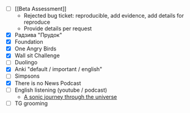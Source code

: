 * [ ] [[Beta Assessment]]
	* Rejected bug ticket: reproducible, add evidence, add details for reproduce
	* Provide details per request
* [x] Радзива "Прудок"
* [x] Foundation
* [x] One Angry Birds
* [x] Wall sit Challenge
* [ ] Duolingo
* [x] Anki "default / important / english"
* [ ] Simpsons
* [x] There is no News Podcast
* [ ] English listening (youtube / podcast)
	* [A sonic journey through the universe](https://www.ted.com/talks/felipe_sanchez_luna_a_sonic_journey_through_the_universe?user_email_address=d98c4c204fe931524df9297081016c28&lctg=62d19f295473360814ba0848&subtitle=en&geo=it)
* [ ] TG grooming